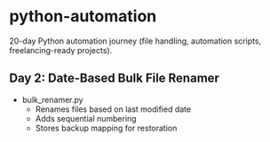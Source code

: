 # python-automation
20-day Python automation journey (file handling, automation scripts, freelancing-ready projects).
## Day 2: Date-Based Bulk File Renamer
- bulk_renamer.py
  - Renames files based on last modified date
  - Adds sequential numbering
  - Stores backup mapping for restoration

